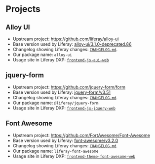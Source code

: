 # Projects

## Alloy UI

-   Upstream project: https://github.com/liferay/alloy-ui
-   Base version used by Liferay: [alloy-ui/3.1.0-deprecated.86](https://github.com/liferay/alloy-ui/releases/tag/3.1.0-deprecated.86)
-   Changelog showing Liferay changes: [`CHANGELOG.md`](./projects/alloy-ui/CHANGELOG.md).
-   Our package name: `alloy-ui`
-   Usage site in Liferay DXP: [`frontend-js-aui-web`](https://github.com/liferay/liferay-portal/blob/master/modules/apps/frontend-js/frontend-js-aui-web/build.gradle#L10)

## jquery-form

-   Upstream project: https://github.com/jquery-form/form
-   Base version used by Liferay: [jquery-form/v3.51](https://github.com/liferay/liferay-frontend-projects/tree/jquery-form/v3.51)
-   Changelog showing Liferay changes: [`CHANGELOG.md`](./projects/jquery-form/CHANGELOG.md).
-   Our package name: `@liferay/jquery-form`
-   Usage site in Liferay DXP: [`frontend-js-jquery-web`](https://github.com/liferay/liferay-portal/blob/master/modules/apps/frontend-js/frontend-js-jquery-web)

## Font Awesome

-   Upstream project: https://github.com/FortAwesome/Font-Awesome
-   Base version used by Liferay: [font-awesome/v3.2.0](https://github.com/FortAwesome/Font-Awesome/tree/906345058f738c2b931f89754a319ed108e17bd8)
-   Changelog showing Liferay changes: [`CHANGELOG.md`](./projects/alloy-font-awesome/CHANGELOG.md).
-   Our package name: `liferay-font-awesome`
-   Usage site in Liferay DXP: [`frontend-theme-font-awesome-web`](https://github.com/liferay/liferay-portal/tree/master/modules/apps/frontend-theme/frontend-theme-font-awesome-web)
